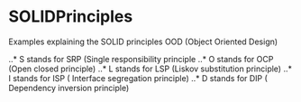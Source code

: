 # SOLIDPrinciples
Examples explaining the SOLID principles OOD (Object Oriented Design)

..* S stands for SRP (Single responsibility principle
..* O stands for OCP (Open closed principle)
..* L stands for LSP (Liskov substitution principle)
..* I stands for ISP ( Interface segregation principle)
..* D stands for DIP ( Dependency inversion principle)
